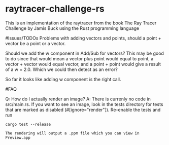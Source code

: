# raytracer-challenge-rs
This is an implementation of the raytracer from the book The Ray Tracer 
Challenge by Jamis Buck using the Rust programming language

#Issues/TODOs
Problems with adding vectors and points, should a point + vector be a point or a vector.

Should we add the w component in Add/Sub for vectors? This may be good to do since that would mean
a vector plus point would equal to point, a vector + vector would equal vector, and a point + point would give
a result of a w = 2.0. Which we could then detect as an error?

So far it looks like adding w component is the right call. 


#FAQ

Q: How do I actually render an image?
A: There is currenly no code in src/main.rs. If you want to see an image, look
   in the tests directory for tests that are marked as disabled (#[ignore="render"]).
   Re-enable the tests and run 
```
cargo test --release
```
    The rendering will output a .ppm file which you can view in Preview.app

